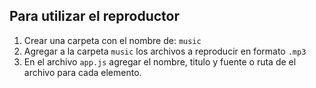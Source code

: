 
## Para utilizar el reproductor

1. Crear una carpeta con el nombre de: ```music```
2. Agregar a la carpeta ```music``` los archivos a reproducir en formato ```.mp3```
3. En el archivo ```app.js``` agregar el nombre, titulo y fuente o ruta de el archivo para cada elemento.
